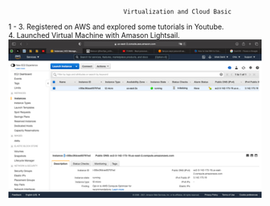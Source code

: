 									Virtualization and Cloud Basic
1 - 3. Registered on AWS and explored some tutorials in Youtube.<br/>
4. Launched Virtual Machine with Amason Lightsail.<br/>
![alt text](screenshots/1.png)
